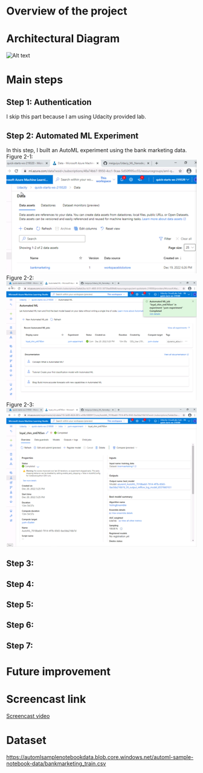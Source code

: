# Overview of the project

# Architectural Diagram
![Alt text](./images/Architectural.PNG?raw=true "Figure 1")
# Main steps
## Step 1: Authentication
I skip this part because I am using Udacity provided lab.

## Step 2: Automated ML Experiment
In this step, I built an AutoML experiment using the bank marketing data.
Figure 2-1: ![plot](./images/2-1.PNG)
Figure 2-2: ![plot](./images/2-2.PNG)
Figure 2-3: ![plot](./images/2-3.PNG)

## Step 3:
## Step 4:
## Step 5:
## Step 6:
## Step 7:

# Future improvement
# Screencast link
<a href="https://www.google.com/" target="_blank">Screencast video</a>

# Dataset
https://automlsamplenotebookdata.blob.core.windows.net/automl-sample-notebook-data/bankmarketing_train.csv


